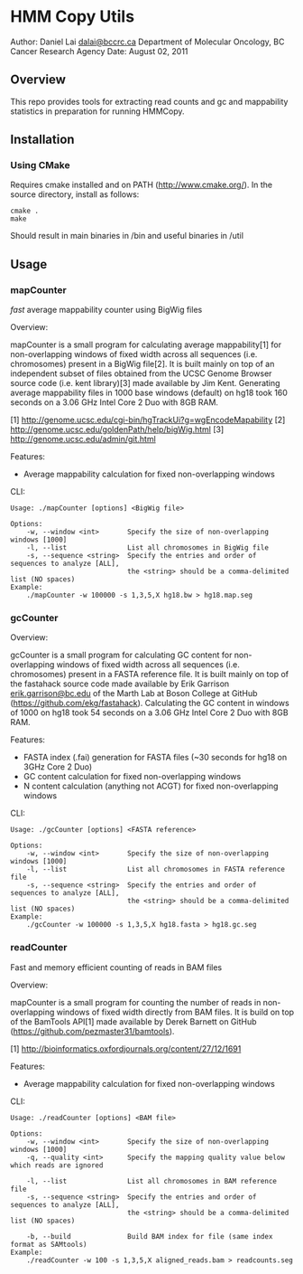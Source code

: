# HMM Copy Utils

Author: Daniel Lai <dalai@bccrc.ca> Department of Molecular Oncology, BC Cancer Research Agency
Date:   August 02, 2011

## Overview

This repo provides tools for extracting read counts and gc and mappability statistics in preparation for running HMMCopy.

## Installation

### Using CMake

Requires cmake installed and on PATH (http://www.cmake.org/).
In the source directory, install as follows:

	cmake .
	make

Should result in main binaries in /bin and useful binaries in /util

## Usage

### mapCounter

*fast* average mappability counter using BigWig files

Overview:

mapCounter is a small program for calculating average mappability[1] for non-overlapping
windows of fixed width across all sequences (i.e. chromosomes) present in a BigWig file[2].
It is built mainly on top of an independent subset of files obtained from the UCSC Genome
Browser source code (i.e. kent library)[3] made available by Jim Kent.  Generating average
mappability files in 1000 base windows (default) on hg18 took 160 seconds on a 3.06 GHz Intel
Core 2 Duo with 8GB RAM.

[1] http://genome.ucsc.edu/cgi-bin/hgTrackUi?g=wgEncodeMapability
[2] http://genome.ucsc.edu/goldenPath/help/bigWig.html
[3] http://genome.ucsc.edu/admin/git.html

Features:

- Average mappability calculation for fixed non-overlapping windows

CLI:

	Usage: ./mapCounter [options] <BigWig file>

	Options:
		-w, --window <int>       Specify the size of non-overlapping windows [1000]
		-l, --list               List all chromosomes in BigWig file
		-s, --sequence <string>  Specify the entries and order of sequences to analyze [ALL],
								 the <string> should be a comma-delimited list (NO spaces)
	Example:
		./mapCounter -w 100000 -s 1,3,5,X hg18.bw > hg18.map.seg

### gcCounter

Overview:

gcCounter is a small program for calculating GC content for non-overlapping
windows of fixed width across all sequences (i.e. chromosomes) present in a FASTA
reference file.  It is built mainly on top of the fastahack source code made
available by Erik Garrison <erik.garrison@bc.edu> of the Marth Lab at Boson College
at GitHub (https://github.com/ekg/fastahack).  Calculating the GC content in windows
of 1000 on hg18 took 54 seconds on a 3.06 GHz Intel Core 2 Duo with 8GB RAM.

Features:

- FASTA index (.fai) generation for FASTA files (~30 seconds for hg18 on 3GHz Core 2 Duo)
- GC content calculation for fixed non-overlapping windows
- N content calculation (anything not ACGT) for fixed non-overlapping windows

CLI:

	Usage: ./gcCounter [options] <FASTA reference>

	Options:
		-w, --window <int>       Specify the size of non-overlapping windows [1000]
		-l, --list               List all chromosomes in FASTA reference file
		-s, --sequence <string>  Specify the entries and order of sequences to analyze [ALL],
								 the <string> should be a comma-delimited list (NO spaces)
	Example:
		./gcCounter -w 100000 -s 1,3,5,X hg18.fasta > hg18.gc.seg

### readCounter

Fast and memory efficient counting of reads in BAM files

Overview:

mapCounter is a small program for counting the number of reads in non-overlapping
windows of fixed width directly from BAM files.  It is build on top of the BamTools
API[1] made available by Derek Barnett on GitHub (https://github.com/pezmaster31/bamtools).

[1] http://bioinformatics.oxfordjournals.org/content/27/12/1691

Features:

- Average mappability calculation for fixed non-overlapping windows

CLI:

	Usage: ./readCounter [options] <BAM file>

	Options:
	    -w, --window <int>       Specify the size of non-overlapping windows [1000]
	    -q, --quality <int>      Specify the mapping quality value below which reads are ignored

	    -l, --list               List all chromosomes in BAM reference file
	    -s, --sequence <string>  Specify the entries and order of sequences to analyze [ALL],
	                             the <string> should be a comma-delimited list (NO spaces)

	    -b, --build              Build BAM index for file (same index format as SAMtools)
	Example:
	    ./readCounter -w 100 -s 1,3,5,X aligned_reads.bam > readcounts.seg

